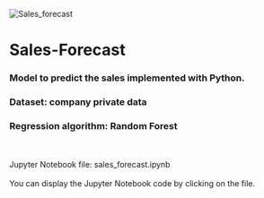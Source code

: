 ![Sales_forecast](https://user-images.githubusercontent.com/42385621/126335930-53c49b64-b9f9-49c2-b961-d2184c37e420.png)

# Sales-Forecast

### Model to predict the sales implemented with Python.
### Dataset: company private data
### Regression algorithm: Random Forest
<br/>
<br/>
Jupyter Notebook file: sales_forecast.ipynb
<br/>
<br/>
You can display the Jupyter Notebook code by clicking on the file.
